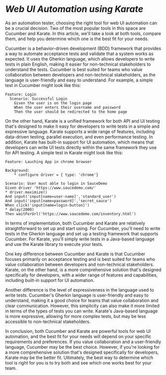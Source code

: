 # _Web UI Automation using Karate_
As an automation tester, choosing the right tool for web UI automation can be a crucial decision. Two of the most popular tools in this space are Cucumber and Karate. In this article, we'll take a look at both tools, compare them, and help you determine which one is the best fit for your needs.

Cucumber is a behavior-driven development (BDD) framework that provides a way to automate acceptance tests and validate that a system works as expected. It uses the Gherkin language, which allows developers to write tests in plain English, making it easier for non-technical stakeholders to understand the tests. Cucumber is best suited for teams who value collaboration between developers and non-technical stakeholders, as the language is user-friendly and easy to understand.
For example, a simple test in Cucumber might look like this:
```
Feature: Login
  Scenario: Successful Login
    Given the user is on the login page
    When the user enters their username and password
    Then the user should be redirected to the home page
```
On the other hand, Karate is a unified framework for both API and UI testing that's designed to make it easy for developers to write tests in a simple and expressive language. Karate supports a wide range of features, including data-driven testing, parallel execution, and even performance testing. In addition, Karate has built-in support for UI automation, which means that developers can write UI tests directly within the same framework they use for API testing.
A simple test in Karate might look like this:
```
Feature: Lauching App in chrome browser

Background:
    * configure driver = { type: 'chrome'}

Scenario: User must able to login in SauceDemo
Given driver 'https://www.saucedemo.com/'
* driver.maximize()
And input('input[name=user-name]','standard_user')
And input('input[name=password]','secret_sauce')
When click('input[name=login-button]')
* delay(2000)
Then waitForUrl('https://www.saucedemo.com/inventory.html')
```
In terms of implementation, both Cucumber and Karate are relatively straightforward to set up and start using. For Cucumber, you'll need to write tests in the Gherkin language and set up a testing framework that supports Cucumber. For Karate, you'll simply write tests in a Java-based language and use the Karate library to execute your tests.

One key difference between Cucumber and Karate is that Cucumber focuses primarily on acceptance testing and is best suited for teams who value collaboration between developers and non-technical stakeholders. Karate, on the other hand, is a more comprehensive solution that's designed specifically for developers, with a wider range of features and capabilities, including built-in support for UI automation.

Another difference is the level of expressiveness in the language used to write tests. Cucumber's Gherkin language is user-friendly and easy to understand, making it a good choice for teams that value collaboration and clear communication. However, this simplicity can also make it more limited in terms of the types of tests you can write. Karate's Java-based language is more expressive, allowing for more complex tests, but may be less accessible to non-technical stakeholders.

In conclusion, both Cucumber and Karate are powerful tools for web UI automation, and the best fit for your needs will depend on your specific requirements and preferences. If you value collaboration and a user-friendly language, Cucumber may be the best choice. However, if you're looking for a more comprehensive solution that's designed specifically for developers, Karate may be the better fit. Ultimately, the best way to determine which tool is right for you is to try both and see which one works best for your team.
